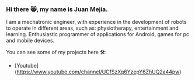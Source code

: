 ### Hi there 😸, my name is Juan Mejía.

I am a mechatronic engineer, with experience in the development of robots to operate in different areas, such as: physiotherapy, entertainment and learning.
Enthusiastic programmer of applications for Android, games for pc and mobile devices.


You can see some of my projects here 🛠:
- [Youtube] (https://www.youtube.com/channel/UCfSzXq6YzepY6ZhUQ2a44pw)

<!--
**JUANES545/JUANES545** is a ✨ _special_ ✨ repository because its `README.md` (this file) appears on your GitHub profile.

Here are some ideas to get you started:

- 🔭 I’m currently working on ...
- 🌱 I’m currently learning ...
- 👯 I’m looking to collaborate on ...
- 🤔 I’m looking for help with ...
- 💬 Ask me about ...
- 📫 How to reach me: ...
- 😄 Pronouns: ...
- ⚡ Fun fact: ...
-->

